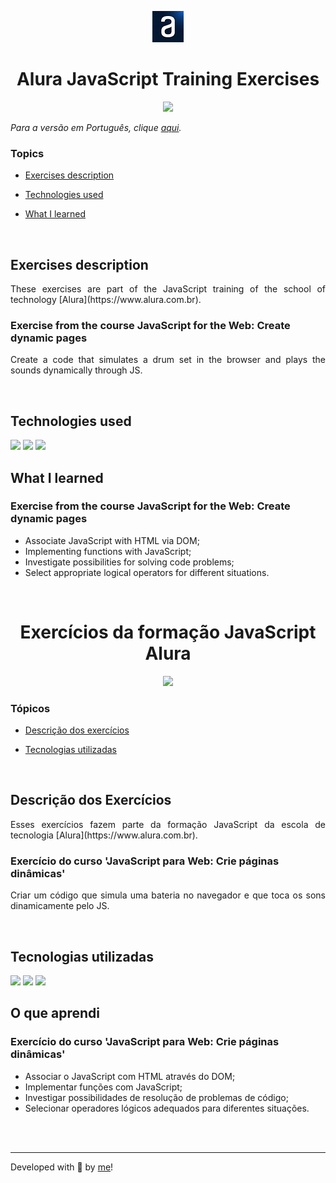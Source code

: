 <p align='center'> <img src="./alura.jpg" alt=""> </p>

<h1 align='center'> Alura JavaScript Training Exercises </h1>

<div align='center'>
  <img src="http://img.shields.io/static/v1?label=EXERCISES&message=DEVELOPING&color=yellow&style=for-the-badge"/>
</div>


_Para a versão em Português, clique [aqui](#portuguese)._


### Topics

- [Exercises description](#exercises-description)

- [Technologies used](#technologies-used)

- [What I learned](#what-I-learned)

<br>

## Exercises description

<p align="justify">
  These exercises are part of the JavaScript training of the school of technology [Alura](https://www.alura.com.br).  
</p>

### Exercise from the course JavaScript for the Web: Create dynamic pages

<p align="justify">
  Create a code that simulates a drum set in the browser and plays the sounds dynamically through JS. 
</p>

<br>

<!-- ###

<p align="justify">
</p>

<br>


###

<p align="justify">
</p>

<br>

###

<p align="justify">
</p>

<br>


###

<p align="justify">
</p>

<br>

###

<p align="justify">
</p>

<br>

###

<p align="justify">
</p>

<br>-->


## Technologies used

<div>
  <img src="https://img.shields.io/badge/HTML5-E34F26?style=for-the-badge&logo=html5&logoColor=white">
  <img src="https://img.shields.io/badge/CSS3-1572B6?style=for-the-badge&logo=css3&logoColor=white">
  <img src="https://img.shields.io/badge/JavaScript-F7DF1E?style=for-the-badge&logo=javascript&logoColor=black">
</div>

## What I learned 

### Exercise from the course JavaScript for the Web: Create dynamic pages

- Associate JavaScript with HTML via DOM;
- Implementing functions with JavaScript;
- Investigate possibilities for solving code problems;
- Select appropriate logical operators for different situations.

<br>


<!-- ## Access the Project

You can [access the project here](https://bo83dev.github.io/alura-plus) 

Mobile

<img src="./.gif" alt="mobile screen gif">

Tablet 

<img src="./.gif" alt="desktop screen gif">

Desktop 

<img src="./.gif" alt="desktop screen gif">-->


<div id="portuguese">


<h1 align='center'> Exercícios da formação JavaScript Alura </h1>

<div align='center'>
  <img src="http://img.shields.io/static/v1?label=EXERCISES&message=DEVELOPING&color=yellow&style=for-the-badge"/>
</div>


### Tópicos 

- [Descrição dos exercícios](#descrição-dos-exercícios)

- [Tecnologias utilizadas](#tecnologias-utilizadas)

<!-- - [O que aprendi](#o-que-aprendi) -->

<br>

## Descrição dos Exercícios 

<p align="justify">
  Esses exercícios fazem parte da formação JavaScript da escola de tecnologia [Alura](https://www.alura.com.br).
</p>

### Exercício do curso 'JavaScript para Web: Crie páginas dinâmicas'

<p align="justify">
  Criar um código que simula uma bateria no navegador e que toca os sons dinamicamente pelo JS. 
</p>

<br>

<!-- ### Exercício 

<p align="justify">
</p>

<br>

### Exercício 

<p align="justify">
</p>

<br>


### Exercício 

<p align="justify">
</p>

<br>


### Exercício 

<p align="justify">
</p>

<br> -->

## Tecnologias utilizadas

<div>
  <img src="https://img.shields.io/badge/HTML5-E34F26?style=for-the-badge&logo=html5&logoColor=white">
  <img src="https://img.shields.io/badge/CSS3-1572B6?style=for-the-badge&logo=css3&logoColor=white">
  <img src="https://img.shields.io/badge/JavaScript-F7DF1E?style=for-the-badge&logo=javascript&logoColor=black">
</div>


## O que aprendi

### Exercício do curso 'JavaScript para Web: Crie páginas dinâmicas'

- Associar o JavaScript com HTML através do DOM;
- Implementar funções com JavaScript;
- Investigar possibilidades de resolução de problemas de código;
- Selecionar operadores lógicos adequados para diferentes situações.

<br>

<!-- ## Acesse o projeto

Você pode [acessar o projeto aqui](https://bo83dev.github.io/testimonials-project/) 

Mobile

<img src="./.gif" alt="mobile screen gif">

Tablet 

<img src="./.gif" alt="desktop screen gif">

Desktop 

<img src="./.gif" alt="desktop screen gif"> --> 

<br>
<hr>

Developed with 🧡 by [me](https://www.linkedin.com/in/carolinebarbosavilar/)!
